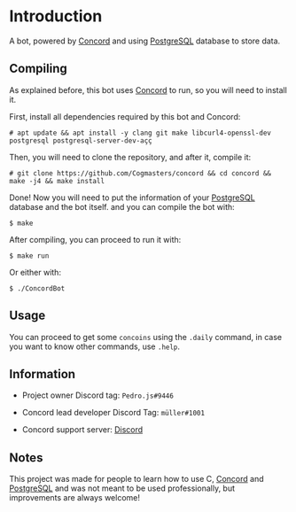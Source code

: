# Introduction

A bot, powered by [Concord](https://github.com/Cogmasters/concord) and using [PostgreSQL](https://www.postgresql.org) database to store data.

## Compiling

As explained before, this bot uses [Concord](https://github.com/Cogmasters/concord) to run, so you will need to install it.

First, install all dependencies required by this bot and Concord:

```console
# apt update && apt install -y clang git make libcurl4-openssl-dev postgresql postgresql-server-dev-açç
```

Then, you will need to clone the repository, and after it, compile it:

```console
# git clone https://github.com/Cogmasters/concord && cd concord && make -j4 && make install
```

Done! Now you will need to put the information of your [PostgreSQL](https://www.postgresql.org) database and the bot itself. and you can compile the bot with:

```console
$ make
```

After compiling, you can proceed to run it with:

```console
$ make run
```

Or either with:

```console
$ ./ConcordBot
```

## Usage

You can proceed to get some `concoins` using the `.daily` command, in case you want to know other commands, use `.help`.

## Information

* Project owner Discord tag: `Pedro.js#9446`

* Concord lead developer Discord Tag: `müller#1001`

* Concord support server: [Discord](https://discord.gg/YcaK3puy49)

## Notes

This project was made for people to learn how to use C, [Concord](https://github.com/Cogmasters/concord) and [PostgreSQL](https://www.postgresql.org) and was not meant to be used professionally, but improvements are always welcome!

